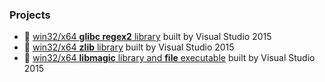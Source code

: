 ### Projects
- :link: [win32/x64 **glibc regex2** library](https://github.com/vookimedlo/glibc-win/tree/glibc-2.24_vs2015_regex) built by Visual Studio 2015
- :link: [win32/x64 **zlib** library](https://github.com/vookimedlo/zlib/tree/vs2015) built by Visual Studio 2015
- :link: [win32/x64 **libmagic** library and **file** executable](https://github.com/vookimedlo/file-win/tree/vookimedlo) built by Visual Studio 2015
